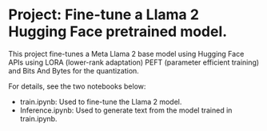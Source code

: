 # Project: Fine-tune a Llama 2 Hugging Face pretrained model.

This project fine-tunes a Meta Llama 2 base model using Hugging Face APIs using LORA (lower-rank adaptation) PEFT (parameter efficient training) and Bits And Bytes for the quantization.

For details, see the two notebooks below:

- train.ipynb: Used to fine-tune the Llama 2 model.
- Inference.ipynb: Used to generate text from the model trained in train.ipynb.